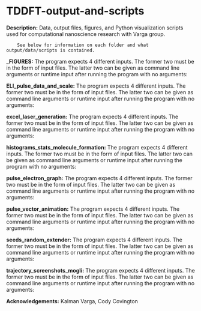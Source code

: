 # TDDFT-output-and-scripts

**Description:** Data, output files, figures, and Python visualization scripts used for computational nanoscience research with Varga group.

        See below for information on each folder and what output/data/scripts is contained.

**_FIGURES:** The program expects 4 different inputs. The former two must be in the form of input files. The latter two can be given as command line arguments or runtime input after running the program with no arguments:

**ELI_pulse_data_and_scale:** The program expects 4 different inputs. The former two must be in the form of input files. The latter two can be given as command line arguments or runtime input after running the program with no arguments:

**excel_laser_generation:** The program expects 4 different inputs. The former two must be in the form of input files. The latter two can be given as command line arguments or runtime input after running the program with no arguments:

**histograms_stats_molecule_formation:** The program expects 4 different inputs. The former two must be in the form of input files. The latter two can be given as command line arguments or runtime input after running the program with no arguments:

**pulse_electron_graph:** The program expects 4 different inputs. The former two must be in the form of input files. The latter two can be given as command line arguments or runtime input after running the program with no arguments:

**pulse_vector_animation:** The program expects 4 different inputs. The former two must be in the form of input files. The latter two can be given as command line arguments or runtime input after running the program with no arguments:

**seeds_random_extender:** The program expects 4 different inputs. The former two must be in the form of input files. The latter two can be given as command line arguments or runtime input after running the program with no arguments:

**trajectory_screenshots_mogli:** The program expects 4 different inputs. The former two must be in the form of input files. The latter two can be given as command line arguments or runtime input after running the program with no arguments:


**Acknowledgements:** Kalman Varga, Cody Covington
